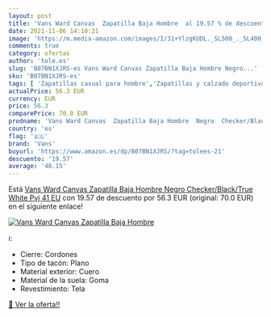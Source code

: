 ```yaml
---
layout: post
title: 'Vans Ward Canvas  Zapatilla Baja Hombre  al 19.57 % de descuento'
date: 2021-11-06 14:10:21
image: 'https://m.media-amazon.com/images/I/31+YlzgKUDL._SL500_._SL400_.jpg'
comments: true
category: ofertas
author: 'tole.es'
slug: 'B07BN1XJRS-es Vans Ward Canvas Zapatilla Baja Hombre Negro...'
sku: 'B07BN1XJRS-es'
tags: [ 'Zapatillas casual para hombre','Zapatillas y calzado deportivo para hombre','Zapatos','Zapatos para hombre','Zapatos y complementos','vans','zapatilla', ]
actualPrice: 56.3 EUR
currency: EUR
price: 56.3
comparePrice: 70.0 EUR
prodname: 'Vans Ward Canvas  Zapatilla Baja Hombre  Negro  Checker/Black/True White Pvj   41 EU'
country: 'es'
flag: '🇪🇸'
brand: 'Vans'
buyurl: 'https://www.amazon.es/dp/B07BN1XJRS/?tag=tolees-21'
descuento: '19.57'
average: '48.15'
---
```


Está [Vans Ward Canvas  Zapatilla Baja Hombre  Negro  Checker/Black/True White Pvj   41 EU](https://www.amazon.es/dp/B07BN1XJRS/?tag=tolees-21) con 19.57 de descuento por 56.3 EUR (original: 70.0 EUR) en el siguiente enlace!

[![Vans Ward Canvas  Zapatilla Baja Hombre ](https://m.media-amazon.com/images/I/31+YlzgKUDL._SL500_._SL400_.jpg)](https://www.amazon.es/dp/B07BN1XJRS/?tag=tolees-21)

ℹ️:

- Cierre: Cordones
- Tipo de tacón: Plano
- Material exterior: Cuero
- Material de la suela: Goma
- Revestimiento: Tela

[🛒 Ver la oferta!!](https://www.amazon.es/dp/B07BN1XJRS/?tag=tolees-21)
